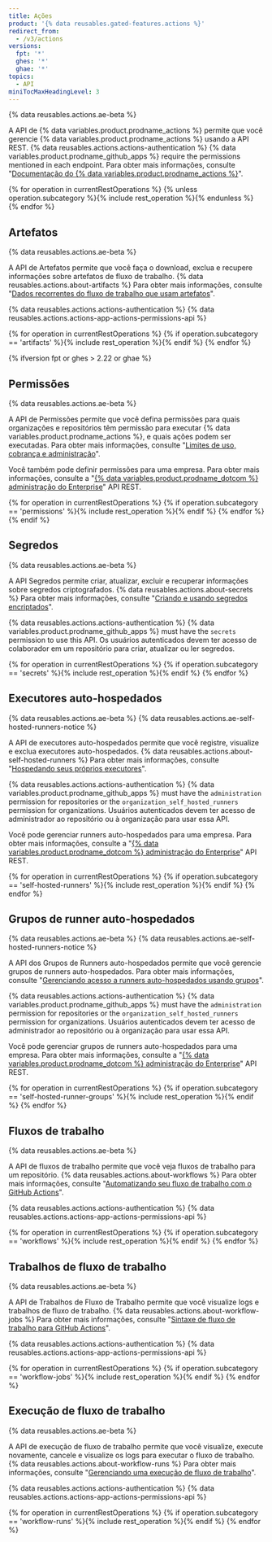 ```yaml
---
title: Ações
product: '{% data reusables.gated-features.actions %}'
redirect_from:
  - /v3/actions
versions:
  fpt: '*'
  ghes: '*'
  ghae: '*'
topics:
  - API
miniTocMaxHeadingLevel: 3
---
```


{% data reusables.actions.ae-beta %}

A API de {% data variables.product.prodname_actions %} permite que você gerencie {% data variables.product.prodname_actions %} usando a API REST. {% data reusables.actions.actions-authentication %} {% data variables.product.prodname_github_apps %} require the permissions mentioned in each endpoint. Para obter mais informações, consulte "[Documentação do {% data variables.product.prodname_actions %}](/actions)".

{% for operation in currentRestOperations %}
  {% unless operation.subcategory %}{% include rest_operation %}{% endunless %}
{% endfor %}

## Artefatos

{% data reusables.actions.ae-beta %}

A API de Artefatos permite que você faça o download, exclua e recupere informações sobre artefatos de fluxo de trabalho. {% data reusables.actions.about-artifacts %} Para obter mais informações, consulte "[Dados recorrentes do fluxo de trabalho que usam artefatos](/actions/automating-your-workflow-with-github-actions/persisting-workflow-data-using-artifacts)".

{% data reusables.actions.actions-authentication %} {% data reusables.actions.actions-app-actions-permissions-api %}

{% for operation in currentRestOperations %}
  {% if operation.subcategory == 'artifacts' %}{% include rest_operation %}{% endif %}
{% endfor %}

{% ifversion fpt or ghes > 2.22 or ghae %}
## Permissões

{% data reusables.actions.ae-beta %}

A API de Permissões permite que você defina permissões para quais organizações e repositórios têm permissão para executar {% data variables.product.prodname_actions %}, e quais ações podem ser executadas. Para obter mais informações, consulte "[Limites de uso, cobrança e administração](/actions/reference/usage-limits-billing-and-administration#disabling-or-limiting-github-actions-for-your-repository-or-organization)".

Você também pode definir permissões para uma empresa. Para obter mais informações, consulte a "[{% data variables.product.prodname_dotcom %} administração do Enterprise](/rest/reference/enterprise-admin#github-actions)" API REST.

{% for operation in currentRestOperations %}
  {% if operation.subcategory == 'permissions' %}{% include rest_operation %}{% endif %}
{% endfor %}
{% endif %}

## Segredos

{% data reusables.actions.ae-beta %}

A API Segredos permite criar, atualizar, excluir e recuperar informações sobre segredos criptografados. {% data reusables.actions.about-secrets %} Para obter mais informações, consulte "[Criando e usando segredos encriptados](/actions/automating-your-workflow-with-github-actions/creating-and-using-encrypted-secrets)".

{% data reusables.actions.actions-authentication %} {% data variables.product.prodname_github_apps %} must have the `secrets` permission to use this API. Os usuários autenticados devem ter acesso de colaborador em um repositório para criar, atualizar ou ler segredos.

{% for operation in currentRestOperations %}
  {% if operation.subcategory == 'secrets' %}{% include rest_operation %}{% endif %}
{% endfor %}

## Executores auto-hospedados

{% data reusables.actions.ae-beta %}
{% data reusables.actions.ae-self-hosted-runners-notice %}

A API de executores auto-hospedados permite que você registre, visualize e exclua executores auto-hospedados. {% data reusables.actions.about-self-hosted-runners %} Para obter mais informações, consulte "[Hospedando seus próprios executores](/actions/hosting-your-own-runners)".

{% data reusables.actions.actions-authentication %} {% data variables.product.prodname_github_apps %} must have the `administration` permission for repositories or the `organization_self_hosted_runners` permission for organizations. Usuários autenticados devem ter acesso de administrador ao repositório ou à organização para usar essa API.

Você pode gerenciar runners auto-hospedados para uma empresa. Para obter mais informações, consulte a "[{% data variables.product.prodname_dotcom %} administração do Enterprise](/rest/reference/enterprise-admin#github-actions)" API REST.

{% for operation in currentRestOperations %}
  {% if operation.subcategory == 'self-hosted-runners' %}{% include rest_operation %}{% endif %}
{% endfor %}

## Grupos de runner auto-hospedados

{% data reusables.actions.ae-beta %}
{% data reusables.actions.ae-self-hosted-runners-notice %}

A API dos Grupos de Runners auto-hospedados permite que você gerencie grupos de runners auto-hospedados. Para obter mais informações, consulte "[Gerenciando acesso a runners auto-hospedados usando grupos](/actions/hosting-your-own-runners/managing-access-to-self-hosted-runners-using-groups)".

{% data reusables.actions.actions-authentication %} {% data variables.product.prodname_github_apps %} must have the `administration` permission for repositories or the `organization_self_hosted_runners` permission for organizations. Usuários autenticados devem ter acesso de administrador ao repositório ou à organização para usar essa API.

Você pode gerenciar grupos de runners auto-hospedados para uma empresa. Para obter mais informações, consulte a "[{% data variables.product.prodname_dotcom %} administração do Enterprise](/rest/reference/enterprise-admin##github-actions)" API REST.

{% for operation in currentRestOperations %}
  {% if operation.subcategory == 'self-hosted-runner-groups' %}{% include rest_operation %}{% endif %}
{% endfor %}

## Fluxos de trabalho

{% data reusables.actions.ae-beta %}

A API de fluxos de trabalho permite que você veja fluxos de trabalho para um repositório. {% data reusables.actions.about-workflows %} Para obter mais informações, consulte "[Automatizando seu fluxo de trabalho com o GitHub Actions](/actions/automating-your-workflow-with-github-actions)".

{% data reusables.actions.actions-authentication %} {% data reusables.actions.actions-app-actions-permissions-api %}

{% for operation in currentRestOperations %}
  {% if operation.subcategory == 'workflows' %}{% include rest_operation %}{% endif %}
{% endfor %}

## Trabalhos de fluxo de trabalho

{% data reusables.actions.ae-beta %}

A API de Trabalhos de Fluxo de Trabalho permite que você visualize logs e trabalhos de fluxo de trabalho. {% data reusables.actions.about-workflow-jobs %} Para obter mais informações, consulte "[Sintaxe de fluxo de trabalho para GitHub Actions](/actions/automating-your-workflow-with-github-actions/workflow-syntax-for-github-actions)".

{% data reusables.actions.actions-authentication %} {% data reusables.actions.actions-app-actions-permissions-api %}

{% for operation in currentRestOperations %}
  {% if operation.subcategory == 'workflow-jobs' %}{% include rest_operation %}{% endif %}
{% endfor %}

## Execução de fluxo de trabalho

{% data reusables.actions.ae-beta %}

A API de execução de fluxo de trabalho permite que você visualize, execute novamente, cancele e visualize os logs para executar o fluxo de trabalho. {% data reusables.actions.about-workflow-runs %} Para obter mais informações, consulte "[Gerenciando uma execução de fluxo de trabalho](/actions/automating-your-workflow-with-github-actions/managing-a-workflow-run)".

{% data reusables.actions.actions-authentication %} {% data reusables.actions.actions-app-actions-permissions-api %}

{% for operation in currentRestOperations %}
  {% if operation.subcategory == 'workflow-runs' %}{% include rest_operation %}{% endif %}
{% endfor %}

